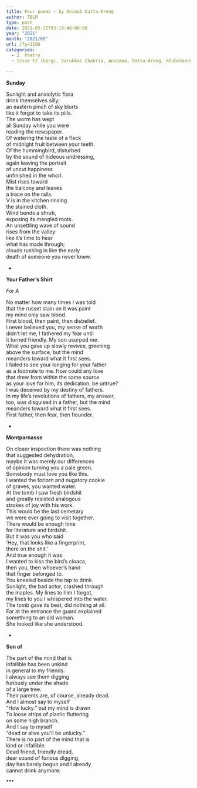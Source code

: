 ```yaml
---
title: Four poems – by Avinab Datta-Areng
author: TBLM
type: post
date: 2021-05-25T03:19:48+00:00
year: "2021"
month: "2021/05"
url: /?p=1196
categories:
  - 2. Poetry
  - Issue E2 (Gargi, Sarukkai Chabria, Anupama, Datta-Areng, Khubchandani, Karim, Krishnan, Jain, Pandit)

---
```

**Sunday**

Sunlight and anxiolytic flora  
drink themselves silly;  
an eastern pinch of sky blurts  
like it forgot to take its pills.  
The worm has wept  
all Sunday while you were  
reading the newspaper.  
Of watering the taste of a fleck  
of midnight fruit between your teeth.  
Of the hummingbird, disturbed  
by the sound of hideous undressing,  
again leaving the portrait  
of uncut happiness  
unfinished in the whorl.  
Mist rises toward  
the balcony and leaves  
a trace on the rails.  
V is in the kitchen rinsing  
the stained cloth.  
Wind bends a shrub,  
exposing its mangled roots.  
An unsettling wave of sound  
rises from the valley:  
like it’s time to hear  
what has made through;  
clouds rushing in like the early  
death of someone you never knew.

*

**Your Father’s Shirt**

_For A_

No matter how many times I was told  
that the russet stain on it was paint  
my mind only saw blood.  
First blood, then paint, then disbelief.  
I never believed you, my sense of worth  
didn’t let me, I fathered my fear until  
it turned friendly. My son usurped me.  
What you gave up slowly revives, greening  
above the surface, but the mind  
meanders toward what it first sees.  
I failed to see your longing for your father  
as a footnote to me. How could any love  
that drew from within the same source  
as your love for him, its dedication, be untrue?  
I was deceived by my destiny of fathers.  
In my life’s revolutions of fathers, my answer,  
too, was disguised in a father, but the mind  
meanders toward what it first sees.  
First father, then fear, then flounder.

*

**Montparnasse**

On closer inspection there was nothing  
that suggested dehydration,  
maybe it was merely our differences  
of opinion turning you a pale green.  
Somebody must love you like this.  
I wanted the forlorn and nugatory cookie  
of graves, you wanted water.  
At the tomb I saw fresh birdshit  
and greatly resisted analogous  
strokes of joy with his work.  
This would be the last cemetary  
we were ever going to visit together.  
There would be enough time  
for literature and birdshit.  
But it was you who said  
‘Hey, that looks like a fingerprint,  
there on the shit.’  
And true enough it was.  
I wanted to kiss the bird’s cloaca,  
then you, then whoever’s hand  
that finger belonged to.  
You kneeled beside the tap to drink.  
Sunlight, the bad actor, crashed through  
the maples. My lines to him I forgot,  
my lines to you I whispered into the water.  
The tomb gave its best, did nothing at all.  
Far at the entrance the guard explained  
something to an old woman.  
She looked like she understood.

*

**Son of**

The part of the mind that is  
infallible has been unkind  
in general to my friends.  
I always see them digging  
furiously under the shade  
of a large tree.  
Their parents are, of course, already dead.  
And I almost say to myself  
“How lucky.” but my mind is drawn  
To loose strips of plastic fluttering  
on some high branch.  
And I say to myself  
“dead or alive you’ll be unlucky.”  
There is no part of the mind that is  
kind or infallible.  
Dead friend, friendly dread,  
dear sound of furious digging,  
day has barely begun and I already  
cannot drink anymore.

\***